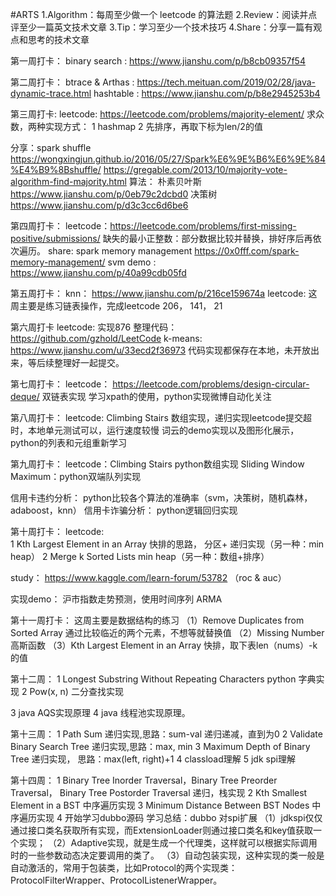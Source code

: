 #ARTS
1.Algorithm：每周至少做一个 leetcode 的算法题
2.Review：阅读并点评至少一篇英文技术文章
3.Tip：学习至少一个技术技巧
4.Share：分享一篇有观点和思考的技术文章


第一周打卡：
binary search : https://www.jianshu.com/p/b8cb09357f54

第二周打卡：
btrace & Arthas : https://tech.meituan.com/2019/02/28/java-dynamic-trace.html
hashtable : https://www.jianshu.com/p/b8e2945253b4

第三周打卡:
leetcode: https://leetcode.com/problems/majority-element/
求众数，两种实现方式：
1 hashmap
2 先排序，再取下标为len/2的值

分享：spark shuffle  https://wongxingjun.github.io/2016/05/27/Spark%E6%9E%B6%E6%9E%84%E4%B9%8Bshuffle/
      https://gregable.com/2013/10/majority-vote-algorithm-find-majority.html
算法：
 朴素贝叶斯 https://www.jianshu.com/p/0eb79c2dcbd0
 决策树 https://www.jianshu.com/p/d3c3cc6d6be6

第四周打卡：
leetcode：https://leetcode.com/problems/first-missing-positive/submissions/
缺失的最小正整数：部分数据比较并替换，排好序后再依次遍历。
share: spark memory management https://0x0fff.com/spark-memory-management/
svm demo : https://www.jianshu.com/p/40a99cdb05fd

第五周打卡：
knn： https://www.jianshu.com/p/216ce159674a
leetcode: 这周主要是练习链表操作，完成leetcode 206， 141， 21

第六周打卡
leetcode: 实现876    整理代码：https://github.com/gzhold/LeetCode
k-means: https://www.jianshu.com/u/33ecd2f36973
代码实现都保存在本地，未开放出来，等后续整理好一起提交。

第七周打卡：
leetcode： https://leetcode.com/problems/design-circular-deque/  双链表实现
学习xpath的使用，python实现微博自动化关注

第八周打卡：
leetcode: Climbing Stairs 数组实现，递归实现leetcode提交超时，本地单元测试可以，运行速度较慢
词云的demo实现以及图形化展示，python的列表和元组重新学习

第九周打卡：
leetcode：Climbing Stairs  python数组实现
Sliding Window Maximum：python双端队列实现

信用卡违约分析： python比较各个算法的准确率（svm，决策树，随机森林，adaboost，knn）
信用卡诈骗分析： python逻辑回归实现

第十周打卡：
leetcode:  
1 Kth Largest Element in an Array  快排的思路， 分区+ 递归实现（另一种：min heap）
2 Merge k Sorted Lists    min heap（另一种：数组+排序）

study： https://www.kaggle.com/learn-forum/53782 （roc & auc）

实现demo：
沪市指数走势预测，使用时间序列 ARMA  

第十一周打卡：
这周主要是数据结构的练习
（1）Remove Duplicates from Sorted Array  通过比较临近的两个元素，不想等就替换值
（2）Missing Number 高斯函数
（3）Kth Largest Element in an Array 快排，取下表len（nums）-k的值

第十二周：
1 Longest Substring Without Repeating Characters    python  字典实现
2 Pow(x, n)   二分查找实现

3 java AQS实现原理
4 java  线程池实现原理。

第十三周：
1 Path Sum     递归实现,思路：sum-val 递归递减，直到为0
2 Validate Binary Search Tree 递归实现,思路：max, min
3 Maximum Depth of Binary Tree   递归实现， 思路：max(left, right)+1
4 classload理解
5 jdk spi理解

第十四周：
1 Binary Tree Inorder Traversal，Binary Tree Preorder Traversal， Binary Tree Postorder Traversal    递归，栈实现
2 Kth Smallest Element in a BST 中序遍历实现
3 Minimum Distance Between BST Nodes 中序遍历实现
4 开始学习dubbo源码
学习总结：dubbo 对spi扩展
（1）jdkspi仅仅通过接口类名获取所有实现，而ExtensionLoader则通过接口类名和key值获取一个实现；
（2）Adaptive实现，就是生成一个代理类，这样就可以根据实际调用时的一些参数动态决定要调用的类了。
（3）自动包装实现，这种实现的类一般是自动激活的，常用于包装类，比如Protocol的两个实现类：ProtocolFilterWrapper、ProtocolListenerWrapper。
